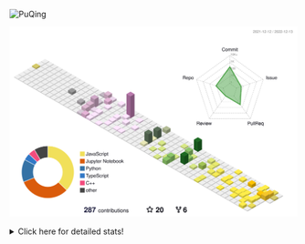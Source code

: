![PuQing](https://user-images.githubusercontent.com/27223114/171565019-9a56fae6-b08b-421f-99db-7e830da42371.png)

![](./profile-3d-contrib/profile-season-animate.svg)

<details>
<summary>Click here for detailed stats!</summary>

<!--START_SECTION:waka-->
**I'm a Night 🦉** 

```text
🌞 Morning    46 commits     ███░░░░░░░░░░░░░░░░░░░░░░   11.79% 
🌆 Daytime    127 commits    ████████░░░░░░░░░░░░░░░░░   32.56% 
🌃 Evening    117 commits    ███████░░░░░░░░░░░░░░░░░░   30.0% 
🌙 Night      100 commits    ██████░░░░░░░░░░░░░░░░░░░   25.64%

```


📊 **This Week I Spent My Time On** 

```text
💬 Programming Languages: 
Python                   1 hr 48 mins        █████████░░░░░░░░░░░░░░░░   39.16% 
C++                      1 hr 40 mins        █████████░░░░░░░░░░░░░░░░   36.39% 
C                        28 mins             ██░░░░░░░░░░░░░░░░░░░░░░░   10.25% 
Jupyter Notebook         16 mins             █░░░░░░░░░░░░░░░░░░░░░░░░   6.09% 
CMake                    11 mins             █░░░░░░░░░░░░░░░░░░░░░░░░   4.21%

🔥 Editors: 
VS Code                  4 hrs 36 mins       █████████████████████████   100.0%

💻 Operating System: 
Mac                      4 hrs 11 mins       ██████████████████████░░░   91.07% 
Windows                  24 mins             ██░░░░░░░░░░░░░░░░░░░░░░░   8.93%

```


<!--END_SECTION:waka-->
</details>

